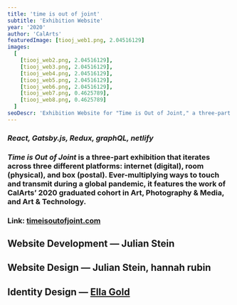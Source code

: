 ```yaml
---
title: 'time is out of joint'
subtitle: 'Exhibition Website'
year: '2020'
author: 'CalArts'
featuredImage: [tiooj_web1.png, 2.04516129]
images:
  [
    [tiooj_web2.png, 2.04516129],
    [tiooj_web3.png, 2.04516129],
    [tiooj_web4.png, 2.04516129],
    [tiooj_web5.png, 2.04516129],
    [tiooj_web6.png, 2.04516129],
    [tiooj_web7.png, 0.4625789],
    [tiooj_web8.png, 0.4625789]
  ]
seoDescr: 'Exhibition Website for "Time is Out of Joint," a three-part exhibition featuring the work of CalArts’ 2020 MFA cohort in Art, Photography & Media, and Art & Technology.'
---
```


### _React, Gatsby.js, Redux, graphQL, netlify_

### _Time is Out of Joint_ is a three-part exhibition that iterates across three different platforms: internet (digital), room (physical), and box (postal). Ever-multiplying ways to touch and transmit during a global pandemic, it features the work of CalArts’ 2020 graduated cohort in Art, Photography & Media, and Art & Technology.

### Link: [timeisoutofjoint.com](https://www.timeisoutofjoint.com/)

## Website Development — Julian Stein

## Website Design — Julian Stein, hannah rubin

## Identity Design — [Ella Gold](https://www.ellagold.com/)

